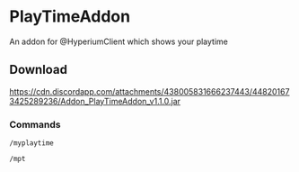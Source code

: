# PlayTimeAddon
An addon for @HyperiumClient which shows your playtime

## Download
https://cdn.discordapp.com/attachments/438005831666237443/448201673425289236/Addon_PlayTimeAddon_v1.1.0.jar

### Commands
`/myplaytime`

`/mpt`
